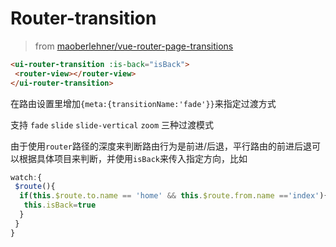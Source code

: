 # Router-transition

> from [maoberlehner/vue-router-page-transitions](https://github.com/maoberlehner/vue-router-page-transitions)

<router-transition-index></router-transition-index>



```html
<ui-router-transition :is-back="isBack">
 <router-view></router-view>
</ui-router-transition>
```

在路由设置里增加`{meta:{transitionName:'fade'}}`来指定过渡方式

支持 `fade` `slide` `slide-vertical` `zoom` 三种过渡模式



由于使用`router`路径的深度来判断路由行为是前进/后退，平行路由的前进后退可以根据具体项目来判断，并使用`isBack`来传入指定方向，比如

```javascript
watch:{
 $route(){
  if(this.$route.to.name == 'home' && this.$route.from.name =='index'){
   this.isBack=true
  }
 }
}
```
